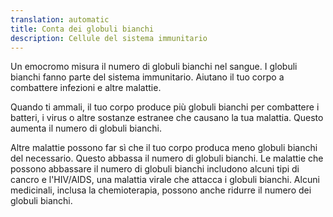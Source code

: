 ```yaml
---
translation: automatic
title: Conta dei globuli bianchi
description: Cellule del sistema immunitario
---
```


Un emocromo misura il numero di globuli bianchi nel sangue. I globuli bianchi fanno parte del sistema immunitario. Aiutano il tuo corpo a combattere infezioni e altre malattie.

Quando ti ammali, il tuo corpo produce più globuli bianchi per combattere i batteri, i virus o altre sostanze estranee che causano la tua malattia. Questo aumenta il numero di globuli bianchi.

Altre malattie possono far sì che il tuo corpo produca meno globuli bianchi del necessario. Questo abbassa il numero di globuli bianchi. Le malattie che possono abbassare il numero di globuli bianchi includono alcuni tipi di cancro e l'HIV/AIDS, una malattia virale che attacca i globuli bianchi. Alcuni medicinali, inclusa la chemioterapia, possono anche ridurre il numero dei globuli bianchi.
